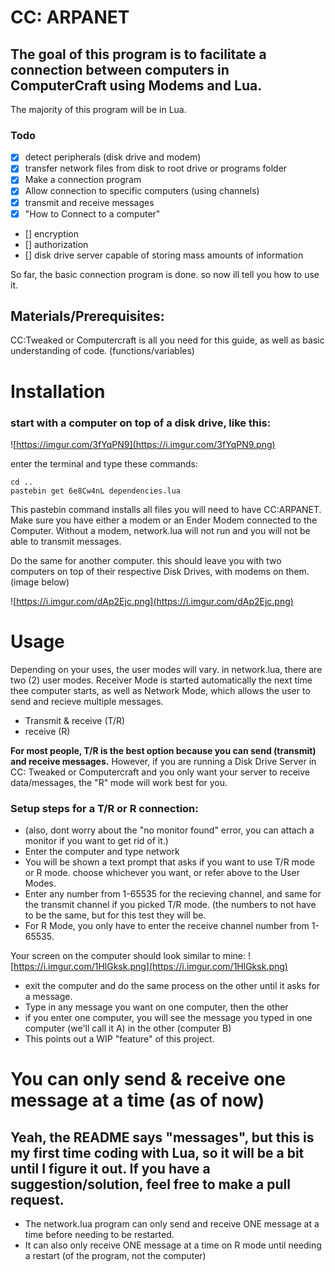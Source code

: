 
# CC: ARPANET

## The goal of this program is to facilitate a connection between computers in ComputerCraft using Modems and Lua. 
The majority of this program will be in Lua.

### Todo

- [x] detect peripherals (disk drive and modem)
- [x] transfer network files from disk to root drive or programs folder
- [x] Make a connection program
- [x] Allow connection to specific computers (using channels)
- [x] transmit and receive messages
- [x] "How to Connect to a computer" 
- [] encryption
- [] authorization
- [] disk drive server capable of storing mass amounts of information

So far, the basic connection program is done. so now ill tell you how to use it.

## Materials/Prerequisites:
CC:Tweaked or Computercraft is all you need for this guide, as well as basic understanding of code. (functions/variables) 

# Installation

### start with a computer on top of a disk drive, like this: 

![https://imgur.com/3fYqPN9](https://i.imgur.com/3fYqPN9.png)

enter the terminal and type these commands: 

```
cd ..
pastebin get 6e8Cw4nL dependencies.lua
```
This pastebin command installs all files you will need to have CC:ARPANET. Make sure you have either a modem or an Ender Modem connected to the Computer. Without a modem, network.lua will not run and you will not be able to transmit messages.

Do the same for another computer. this should leave you with two computers on top of their respective Disk Drives, with modems on them. (image below)

![https://i.imgur.com/dAp2Ejc.png](https://i.imgur.com/dAp2Ejc.png)

# Usage

Depending on your uses, the user modes will vary. in network.lua, there are two (2) user modes. Receiver Mode is started automatically the next time thee computer starts, as well as Network Mode, which allows the user to send and recieve multiple messages. 
- Transmit & receive (T/R)
- receive (R)

**For most people, T/R is the best option because you can send (transmit) and receive messages.** However, if you are running a Disk Drive Server in CC: Tweaked or Computercraft and you only want your server to receive data/messages, the "R" mode will work best for you. 

### Setup steps for a T/R or R connection:
- (also, dont worry about the "no monitor found" error, you can attach a monitor if you want to get rid of it.) 
- Enter the computer and type network
- You will be shown a text prompt that asks if you want to use T/R mode or R mode. choose whichever you want, or refer above to the User Modes.
- Enter any number from 1-65535 for the recieving channel, and same for the transmit channel if you picked T/R mode. (the numbers to not have to be the same, but for this test they will be.
- For R Mode, you only have to enter the receive channel number from 1-65535.

Your screen on the computer should look similar to mine: 
![https://i.imgur.com/1HlGksk.png](https://i.imgur.com/1HlGksk.png)

- exit the computer and do the same process on the other until it asks for a message.
- Type in any message you want on one computer, then the other
- if you enter one computer, you will see the message you typed in one computer (we'll call it A) in the other (computer B)
- This points out a WIP "feature" of this project.

# You can only send & receive one message at a time (as of now)

## Yeah, the README says "messages", but this is my first time coding with Lua, so it will be a bit until I figure it out. If you have a suggestion/solution, feel free to make a pull request.
- The network.lua program can only send and receive ONE message at a time before needing to be restarted.
- It can also only receive ONE message at a time on R mode until needing a restart (of the program, not the computer) 
